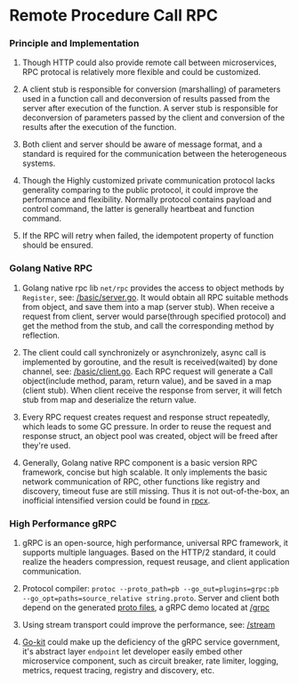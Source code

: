 # Remote Procedure Call RPC

### Principle and Implementation

1. Though HTTP could also provide remote call between microservices, RPC protocal is relatively more flexible and could be customized.

2. A client stub is responsible for conversion (marshalling) of parameters used in a function call and deconversion of results passed from the server after execution of the function. A server stub is responsible for deconversion of parameters passed by the client and conversion of the results after the execution of the function.

3. Both client and server should be aware of message format, and a standard is required for the communication between the heterogeneous systems.

4. Though the Highly customized private communication protocol lacks generality comparing to the public protocol, it could improve the performance and flexibility. Normally protocol contains payload and control command, the latter is generally heartbeat and function command.

5. If the RPC will retry when failed, the idempotent property of function should be ensured.

### Golang Native RPC

1. Golang native rpc lib `net/rpc` provides the access to object methods by `Register`, see: [/basic/server.go](https://github.com/HoffmanZheng/Golang-Demo/blob/master/Go_Microservice_in_Action/chapter_7_remote_procedure_call/basic/server.go). It would obtain all RPC suitable methods from object, and save them into a map (server stub). When receive a request from client, server would parse(through specified protocol) and get the method from the stub, and call the corresponding method by reflection.

2. The client could call synchronizely or asynchronizely, async call is implemented by goroutine, and the result is received(waited) by done channel, see: [/basic/client.go](https://github.com/HoffmanZheng/Golang-Demo/blob/master/Go_Microservice_in_Action/chapter_7_remote_procedure_call/basic/client.go). Each RPC request will generate a Call object(include method, param, return value), and be saved in a map (client stub). When client receive the response from server, it will fetch stub from map and deserialize the return value.

3. Every RPC request creates request and response struct repeatedly, which leads to some GC pressure. In order to reuse the request and response struct, an object pool was created, object will be freed after they're used.

4. Generally, Golang native RPC component is a basic version RPC framework, concise but high scalable. It only implements the basic network communication of RPC, other functions like registry and discovery,  timeout fuse are still missing. Thus it is not out-of-the-box, an inofficial intensified version could be found in [rpcx](https://github.com/smallnest/rpcx).

### High Performance gRPC

1. gRPC is an open-source, high performance, universal RPC framework, it supports multiple languages. Based on the HTTP/2 standard, it could realize the headers compression, request reusage, and client application communication.

2. Protocol compiler: `protoc --proto_path=pb --go_out=plugins=grpc:pb  --go_opt=paths=source_relative string.proto`. Server and client both depend on the generated [proto files](https://github.com/HoffmanZheng/Golang-Demo/tree/master/Go_Microservice_in_Action/chapter_7_remote_procedure_call/pb), a gRPC demo located at [/grpc](https://github.com/HoffmanZheng/Golang-Demo/tree/master/Go_Microservice_in_Action/chapter_7_remote_procedure_call/grpc)

3. Using stream transport could improve the performance, see: [/stream](https://github.com/HoffmanZheng/Golang-Demo/tree/master/Go_Microservice_in_Action/chapter_7_remote_procedure_call/stream)

4. [Go-kit](https://github.com/go-kit/kit) could make up the deficiency of the gRPC service government, it's abstract layer `endpoint` let developer easily embed other microservice component, such as circuit breaker, rate limiter, logging, metrics, request tracing, registry and discovery, etc.